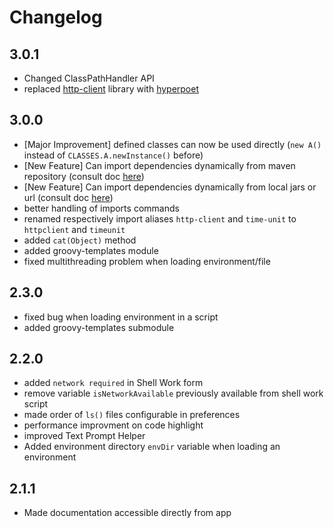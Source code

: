 # Changelog

## 3.0.1
- Changed ClassPathHandler API
- replaced [http-client](https://github.com/nelson888/java-rest-client) library with [hyperpoet](https://github.com/tambapps/hyperpoet)


## 3.0.0

- [Major Improvement] defined classes can now be used directly (`new A()` instead of `CLASSES.A.newInstance()` before)
- [New Feature] Can import dependencies dynamically from maven repository (consult doc [here](https://tambapps.github.io/groovy-shell-user-manual/dependency-management/dexgrape/))
- [New Feature] Can import dependencies dynamically from local jars or url (consult doc [here](https://tambapps.github.io/groovy-shell-user-manual/dependency-management/dexter/))
- better handling of imports commands
- renamed respectively import aliases `http-client` and `time-unit` to `httpclient` and `timeunit`
- added `cat(Object)` method
- added groovy-templates module
- fixed multithreading problem when loading environment/file


## 2.3.0
- fixed bug when loading environment in a script
- added groovy-templates submodule


## 2.2.0

- added `network required` in Shell Work form
- remove variable `isNetworkAvailable` previously available from shell work script
- made order of `ls()` files configurable in preferences
- performance improvment on code highlight
- improved Text Prompt Helper
- Added environment directory `envDir` variable when loading an environment

 
## 2.1.1

- Made documentation accessible directly from app
